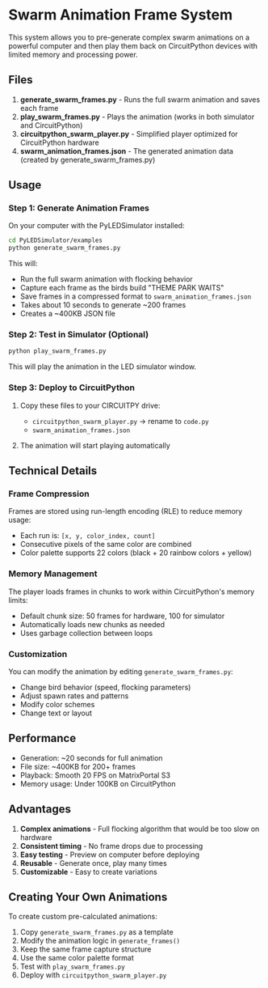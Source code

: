 # Swarm Animation Frame System

This system allows you to pre-generate complex swarm animations on a powerful computer and then play them back on CircuitPython devices with limited memory and processing power.

## Files

1. **generate_swarm_frames.py** - Runs the full swarm animation and saves each frame
2. **play_swarm_frames.py** - Plays the animation (works in both simulator and CircuitPython)
3. **circuitpython_swarm_player.py** - Simplified player optimized for CircuitPython hardware
4. **swarm_animation_frames.json** - The generated animation data (created by generate_swarm_frames.py)

## Usage

### Step 1: Generate Animation Frames

On your computer with the PyLEDSimulator installed:

```bash
cd PyLEDSimulator/examples
python generate_swarm_frames.py
```

This will:
- Run the full swarm animation with flocking behavior
- Capture each frame as the birds build "THEME PARK WAITS"
- Save frames in a compressed format to `swarm_animation_frames.json`
- Takes about 10 seconds to generate ~200 frames
- Creates a ~400KB JSON file

### Step 2: Test in Simulator (Optional)

```bash
python play_swarm_frames.py
```

This will play the animation in the LED simulator window.

### Step 3: Deploy to CircuitPython

1. Copy these files to your CIRCUITPY drive:
   - `circuitpython_swarm_player.py` → rename to `code.py`
   - `swarm_animation_frames.json`

2. The animation will start playing automatically

## Technical Details

### Frame Compression

Frames are stored using run-length encoding (RLE) to reduce memory usage:
- Each run is: `[x, y, color_index, count]`
- Consecutive pixels of the same color are combined
- Color palette supports 22 colors (black + 20 rainbow colors + yellow)

### Memory Management

The player loads frames in chunks to work within CircuitPython's memory limits:
- Default chunk size: 50 frames for hardware, 100 for simulator
- Automatically loads new chunks as needed
- Uses garbage collection between loops

### Customization

You can modify the animation by editing `generate_swarm_frames.py`:
- Change bird behavior (speed, flocking parameters)
- Adjust spawn rates and patterns
- Modify color schemes
- Change text or layout

## Performance

- Generation: ~20 seconds for full animation
- File size: ~400KB for 200+ frames
- Playback: Smooth 20 FPS on MatrixPortal S3
- Memory usage: Under 100KB on CircuitPython

## Advantages

1. **Complex animations** - Full flocking algorithm that would be too slow on hardware
2. **Consistent timing** - No frame drops due to processing
3. **Easy testing** - Preview on computer before deploying
4. **Reusable** - Generate once, play many times
5. **Customizable** - Easy to create variations

## Creating Your Own Animations

To create custom pre-calculated animations:

1. Copy `generate_swarm_frames.py` as a template
2. Modify the animation logic in `generate_frames()`
3. Keep the same frame capture structure
4. Use the same color palette format
5. Test with `play_swarm_frames.py`
6. Deploy with `circuitpython_swarm_player.py`